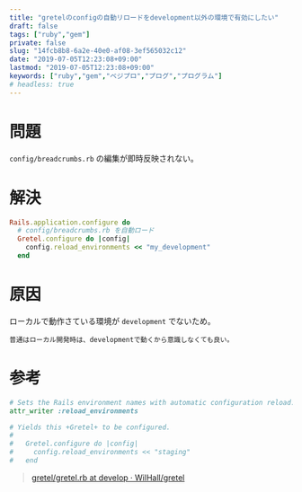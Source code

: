 ```yaml
---
title: "gretelのconfigの自動リロードをdevelopment以外の環境で有効にしたい"
draft: false
tags: ["ruby","gem"]
private: false
slug: "14fcb8b8-6a2e-40e0-af08-3ef565032c12"
date: "2019-07-05T12:23:08+09:00"
lastmod: "2019-07-05T12:23:08+09:00"
keywords: ["ruby","gem","ベジプロ","プログ","プログラム"]
# headless: true
---
```


# 問題
`config/breadcrumbs.rb` の編集が即時反映されない。

# 解決
```rb:config/environments/my_development.rb
Rails.application.configure do
  # config/breadcrumbs.rb を自動ロード
  Gretel.configure do |config|
    config.reload_environments << "my_development"
  end

```

# 原因
ローカルで動作さている環境が `development` でないため。
```!
普通はローカル開発時は、developmentで動くから意識しなくても良い。
```

# 参考
```rb:lib/gretel.rb
# Sets the Rails environment names with automatic configuration reload. Default is +["development"]+.
attr_writer :reload_environments

# Yields this +Gretel+ to be configured.
# 
#   Gretel.configure do |config|
#     config.reload_environments << "staging"
#   end
```

> [gretel/gretel.rb at develop · WilHall/gretel](https://github.com/WilHall/gretel/blob/develop/lib/gretel.rb#L71)
